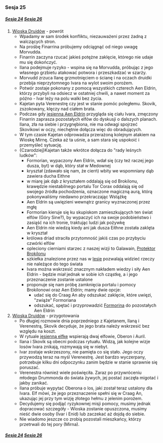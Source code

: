 ### Sesja 25
##### [Sesja 24](#sesja-024) [Sesja 26](#sesja-026)
1. [Wioska Druidów](Wioska) - powrót
    - Wpadamy w sam środek konfliktu, niezauważeni przez żadną z walczących stron.
    - Na prośbę Finarrina próbujemy odciągnąć od niego uwagę Morvudda.
    - Finarrin zaczyna rzucać jakieś potężne zaklęcie, którego nie udaje mu się dokończyć.
    - Ilana podejmuje ryzyko - wspina się na Morvudda, próbując z jego własnego grzbietu atakować potwora i przeszkadzać w szarży.
    - Morvudd zrzuca Ilanę grzmotnięciem o ścianę i na oczach druidki przebija nieprzytomnego Ivara na wylot swoim porożem.
    - Potwór zostaje pokonany z pomocą wszystkich czterech Aen Eldrin, którzy przybyli na odsiecz w ostatniej chwili, a nawet moment za późno - Ivar leży na polu walki bez życia.
    - Kajetan pyta Verenestrę czy jest w stanie pomóc poległemu. Skovik, zszokowany, klęczy nad ciałem brata.
    - Podczas gdy [jesienna Aen Eldrin](Verenestra) przygląda się ciału Ivara, zmęczony Finarrin zaprasza pozostałych elfów do dyskusji o dalszych planach. Ilana, zła na siebie i przygnębiona, nie ma odwagi spojrzeć Skovikowi w oczy, niechętnie dołącza więc do obradujących.
    - W tym czasie Kajetan odprowadza przerażoną kolejnym atakiem na Wioskę Mirnę. Czeka aż ta uśnie, a sam stara się uspokoić i przemyśleć sytuację.
    - {Czarodziej}Kajetan także wkrótce dołącza do "rady leśnych ludków":
        - Formorian, wypaczony Aen Eldrin, wdał się (czy też raczej jego dusza, byt) w dąb, który stał w Medownej
        - kryształ (zdawało się nam, że cierń) wbity we wspomniany dąb zawiera ducha Eithne
        - w miarę jak dąb z kryształem oddalają się od Brokilonu, krawędzie niestabilnego portalu Tor Corax oddalają się od swojego źródła pochodzenia, oznaczone magiczną aurą, którą pokonywaliśmy niedawno przekraczając Wstążkę
        - Aen Eldrin są uwięzieni wewnątrz granicy wyznaczonej przez mgłę
        - Formorian kieruje się ku skupiskom zamieszkujących ten świat elfów (Góry Sine?), by wypaczyć ich na swoje podobieństwo i zasiąść na ich tronie, traktując ludzi jak pożywkę
        - Aen Eldrin nie wiedzą kiedy ani jak dusza Eithne została zaklęta w kryształ
        - królowa driad straciła przytomność jakiś czas po przybyciu czwórki elfów
        - opleciony cierniami starzec z naszej wizji to Galawain, [Protektor Brokilonu](Bizoktor)
        - szkiełka znalezione przez nas w [lesie](Brokilon) pozwalają widzieć rzeczy nie należące do tego świata
        - Ivara można wskrzesić znacznym nakładem wiedzy i siły Aen Eldrin - będzie miał jednak w sobie ich cząstkę, a i jego przeznaczenie zostanie ustalone
        - proponuje się nam próbę zamknięcia portalu i pomocy Brokilonowi oraz Aen Eldrin; mamy dwie opcje:
            - udać się do Craag An aby odszukać zaklęcie, które uwięzi, "zwiąże" Formoriana
            - odszukać, spętać i przyprowadzić [Formorina](Formorian) do pozostałych Aen Eldrin
2. [Wioska Druidów](Wioska) - przygotowania
    - Po długiej rozmowie dnia poprzedniego z Kajetanem, Ilaną i Verenestrą, Skovik decyduje, że jego brata należy wskrzesić bez względu na koszt.
    - W rytuale [jesienną elfkę](Verenestra) wspierają dwaj elfowie, Oberon i Auril.
    - Ilana i Skovik są obecni podczas rytuału. Widzą, jak kolejne wizje losów Ivara znikają, rozmywają się w niebyt.
    - Ivar zostaje wskrzeszony, nie pamięta co się stało. Jego oczy przywodzą teraz na myśl Verenestrę. Jest bardzo wyczerpany, potrzebuje kilku dni odpoczynku zanim będzie w stanie sprawnie się poruszać.
    - Verenestra również wiele poświęciła. Zaraz po przywróceniu młodego Drummonda do świata żywych, jej postać zaczęła migotać i jakby zanikać.
    - Ilana próbuje wypytać Oberona o los, jaki został teraz ustalony dla Ivara. Elf mówi, że jego przeznaczenie spełni się w Craag An, ukazując jej przy tym wizję złotego hełmu z jelenim porożem.
    - Decydujemy się podjąć ryzykownej misji pomocy, musimy jednak dopracować szczegóły - Wioska zostanie opuszczona, musimy nieść dwie osoby (Ivar i Enid) lub zaczekać aż dojdą do siebie.
    - Nie wiadomo jeszcze co zrobią pozostali mieszkańcy, którzy przetrwali do tej pory (Mirna).

##### [Sesja 24](#sesja-024) [Sesja 26](#sesja-026)